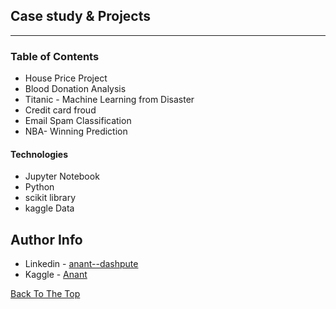 ## Case study & Projects

---

### Table of Contents

- House Price Project
- Blood Donation Analysis
- Titanic - Machine Learning from Disaster
- Credit card froud 
- Email Spam Classification
- NBA- Winning Prediction

#### Technologies

- Jupyter Notebook
- Python
- scikit library
- kaggle Data


## Author Info

- Linkedin - [anant--dashpute](https://www.linkedin.com/in/anant--dashpute/)
- Kaggle - [Anant](https://www.kaggle.com/anantdashpute)

[Back To The Top](#read-me-template)
